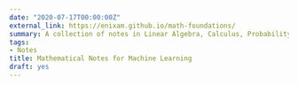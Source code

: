 ```yaml
---
date: "2020-07-17T00:00:00Z"
external_link: https://enixam.github.io/math-foundations/
summary: A collection of notes in Linear Algebra, Calculus, Probability Theory, Statistics and Optimization
tags:
- Notes
title: Mathematical Notes for Machine Learning
draft: yes
---
```

